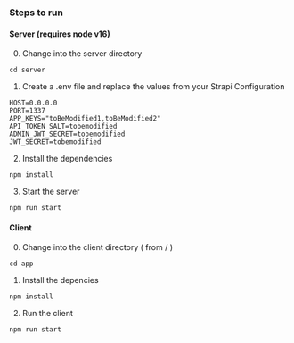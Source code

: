 ### Steps to run

#### Server (requires node v16)

0. Change into the server directory

```
cd server
```

1. Create a .env file and replace the values from your Strapi Configuration

```
HOST=0.0.0.0
PORT=1337
APP_KEYS="toBeModified1,toBeModified2"
API_TOKEN_SALT=tobemodified
ADMIN_JWT_SECRET=tobemodified
JWT_SECRET=tobemodified
```

2. Install the dependencies

```
npm install
```

3. Start the server

```
npm run start
```

#### Client

0. Change into the client directory ( from / )

```
cd app
```

1. Install the depencies

```
npm install
```

2. Run the client

```
npm run start
```
